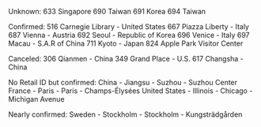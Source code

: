 Unknown:
633 Singapore
690 Taiwan
691 Korea
694 Taiwan

Confirmed:
516 Carnegie Library - United States
667 Piazza Liberty - Italy
687 Vienna - Austria
692 Seoul - Republic of Korea
696 Venice - Italy
697 Macau - S.A.R of China
711 Kyoto - Japan
824 Apple Park Visitor Center

Canceled:
306 Qianmen - China
349 Grand Place - U.S.
617 Changsha - China

No Retail ID but confirmed:
China - Jiangsu - Suzhou - Suzhou Center
France - Paris - Paris - Champs-Élysées
United States - Illinois - Chicago - Michigan Avenue

Nearly confirmed:
Sweden - Stockholm - Stockholm - Kungsträdgården